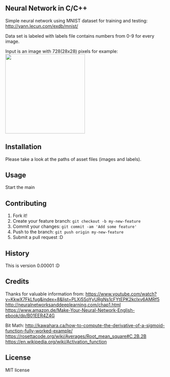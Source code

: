 
## Neural Network in C/C++
Simple neural network using MNIST dataset for training and testing: http://yann.lecun.com/exdb/mnist/

Data set is labeled with labels file contains numbers from 0-9 for every image.

Input is an image with 728(28x28) pixels for example:
<img src="https://corpocrat.com/wp-content/uploads/2014/10/figure_1.png" width="250">

## Installation
Please take a look at the paths of asset files (images and labels).
## Usage
Start the main
## Contributing
1. Fork it!
2. Create your feature branch: `git checkout -b my-new-feature`
3. Commit your changes: `git commit -am 'Add some feature'`
4. Push to the branch: `git push origin my-new-feature`
5. Submit a pull request :D

## History
This is version 0.00001 :D

## Credits
Thanks for valuable information from:
https://www.youtube.com/watch?v=KkwX7FkLfug&index=8&list=PLXi5SoYyURgNs1cFYtEPK2kcIxv6AMRf5
http://neuralnetworksanddeeplearning.com/chap1.html
https://www.amazon.de/Make-Your-Neural-Network-English-ebook/dp/B01EER4Z4G

Bit Math:
http://kawahara.ca/how-to-compute-the-derivative-of-a-sigmoid-function-fully-worked-example/
https://rosettacode.org/wiki/Averages/Root_mean_square#C.2B.2B
https://en.wikipedia.org/wiki/Activation_function

## License
MIT license